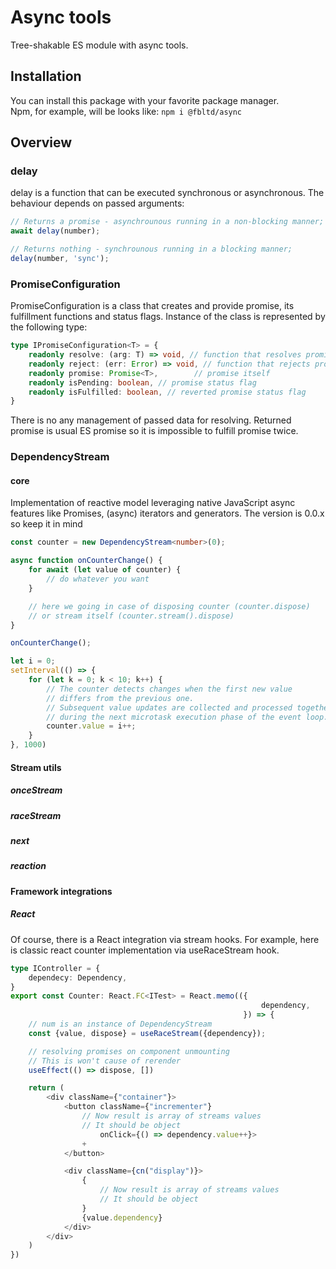 # Async tools
Tree-shakable ES module with async tools.

## Installation
You can install this package with your favorite package manager.<br/>
Npm, for example, will be looks like:
```npm i @fbltd/async```

## Overview

### delay
delay is a function that can be executed synchronous or asynchronous.
The behaviour depends on passed arguments:
```typescript
// Returns a promise - asynchrounous running in a non-blocking manner;
await delay(number);

// Returns nothing - synchrounous running in a blocking manner;
delay(number, 'sync');
```

### PromiseConfiguration
PromiseConfiguration is a class that creates and provide promise, 
its fulfillment functions and status flags.
Instance of the class is represented by the following type:
```typescript
type IPromiseConfiguration<T> = {
    readonly resolve: (arg: T) => void, // function that resolves promise
    readonly reject: (err: Error) => void, // function that rejects promise
    readonly promise: Promise<T>,        // promise itself
    readonly isPending: boolean, // promise status flag
    readonly isFulfilled: boolean, // reverted promise status flag
} 
```
There is no any management of passed data for resolving.
Returned promise is usual ES promise so it is impossible to fulfill promise twice.

### DependencyStream
#### core
Implementation of reactive model leveraging native JavaScript async features like
Promises, (async) iterators and generators.
The version is 0.0.x so keep it in mind

```typescript
const counter = new DependencyStream<number>(0);

async function onCounterChange() {
    for await (let value of counter) {
        // do whatever you want
    }

    // here we going in case of disposing counter (counter.dispose)
    // or stream itself (counter.stream().dispose)
}

onCounterChange();

let i = 0;
setInterval(() => {
    for (let k = 0; k < 10; k++) {
        // The counter detects changes when the first new value 
        // differs from the previous one. 
        // Subsequent value updates are collected and processed together
        // during the next microtask execution phase of the event loop.
        counter.value = i++;
    }
}, 1000)
```

#### Stream utils
##### onceStream
##### raceStream
##### next
##### reaction

#### Framework integrations
##### React
Of course, there is a React integration via stream hooks.
For example, here is classic react counter implementation via useRaceStream hook.

```typescript jsx
type IController = {
    dependecy: Dependency,
}
export const Counter: React.FC<ITest> = React.memo(({
                                                        dependency,
                                                    }) => {
    // num is an instance of DependencyStream
    const {value, dispose} = useRaceStream({dependency});

    // resolving promises on component unmounting
    // This is won't cause of rerender
    useEffect(() => dispose, [])

    return (
        <div className={"container"}>
            <button className={"incrementer"}
                // Now result is array of streams values
                // It should be object
                    onClick={() => dependency.value++}>
                +
            </button>

            <div className={cn("display")}>
                {
                    // Now result is array of streams values
                    // It should be object                    
                }
                {value.dependency}
            </div>
        </div>
    )
})
```